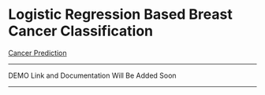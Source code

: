 # Logistic Regression Based Breast Cancer Classification

[Cancer Prediction](https://github.com/ArmandtErasmus/logistic_regression_based_breast_cancer_classification/blob/main/cancer_prediction.png)

---

DEMO Link and Documentation Will Be Added Soon

---
